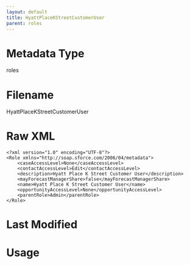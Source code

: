 ```yaml
---
layout: default
title: HyattPlaceKStreetCustomerUser
parent: roles
---
```

# Metadata Type
roles


# Filename 
HyattPlaceKStreetCustomerUser


# Raw XML
```
<?xml version="1.0" encoding="UTF-8"?>
<Role xmlns="http://soap.sforce.com/2006/04/metadata">
    <caseAccessLevel>None</caseAccessLevel>
    <contactAccessLevel>Edit</contactAccessLevel>
    <description>Hyatt Place K Street Customer User</description>
    <mayForecastManagerShare>false</mayForecastManagerShare>
    <name>Hyatt Place K Street Customer User</name>
    <opportunityAccessLevel>None</opportunityAccessLevel>
    <parentRole>Admin</parentRole>
</Role>
```


# Last Modified


# Usage

